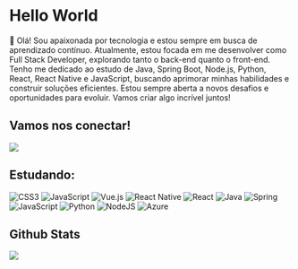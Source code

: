 # Hello World

👋 Olá! Sou apaixonada por tecnologia e estou sempre em busca de aprendizado contínuo. Atualmente, estou focada em me desenvolver como Full Stack Developer, explorando tanto o back-end quanto o front-end. Tenho me dedicado ao estudo de Java, Spring Boot, Node.js, Python, React, React Native e JavaScript, buscando aprimorar minhas habilidades e construir soluções eficientes. Estou sempre aberta a novos desafios e oportunidades para evoluir. Vamos criar algo incrível juntos!

## Vamos nos conectar!
<a href="https://www.linkedin.com/in/isabela-menezes-9189b4206/">
<img src="https://a11ybadges.com/badge?logo=linkedin"/>
</a>

## Estudando:
![CSS3](https://img.shields.io/badge/css3-%231572B6.svg?style=for-the-badge&logo=css3&logoColor=white)
![JavaScript](https://img.shields.io/badge/javascript-%23323330.svg?style=for-the-badge&logo=javascript&logoColor=%23F7DF1E)
![Vue.js](https://img.shields.io/badge/vuejs-%2335495e.svg?style=for-the-badge&logo=vuedotjs&logoColor=%234FC08D)
![React Native](https://img.shields.io/badge/react_native-%2320232a.svg?style=for-the-badge&logo=react&logoColor=%2361DAFB)
![React](https://img.shields.io/badge/react-%2320232a.svg?style=for-the-badge&logo=react&logoColor=%2361DAFB)
![Java](https://img.shields.io/badge/java-%23ED8B00.svg?style=for-the-badge&logo=openjdk&logoColor=white)
![Spring](https://img.shields.io/badge/spring-%236DB33F.svg?style=for-the-badge&logo=spring&logoColor=white)
![JavaScript](https://img.shields.io/badge/javascript-%23323330.svg?style=for-the-badge&logo=javascript&logoColor=%23F7DF1E)
![Python](https://img.shields.io/badge/python-3670A0?style=for-the-badge&logo=python&logoColor=ffdd54)
![NodeJS](https://img.shields.io/badge/node.js-6DA55F?style=for-the-badge&logo=node.js&logoColor=white)
![Azure](https://img.shields.io/badge/azure-%230072C6.svg?style=for-the-badge&logo=microsoftazure&logoColor=white)


## Github Stats
<img src="https://github-readme-stats.vercel.app/api?username=isaamib&show_icons=true&theme=default"/>
